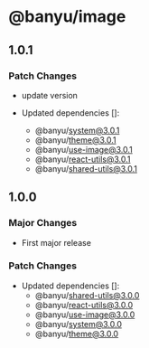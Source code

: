 # @banyu/image

## 1.0.1

### Patch Changes

- update version

- Updated dependencies []:
  - @banyu/system@3.0.1
  - @banyu/theme@3.0.1
  - @banyu/use-image@3.0.1
  - @banyu/react-utils@3.0.1
  - @banyu/shared-utils@3.0.1

## 1.0.0

### Major Changes

- First major release

### Patch Changes

- Updated dependencies []:
  - @banyu/shared-utils@3.0.0
  - @banyu/react-utils@3.0.0
  - @banyu/use-image@3.0.0
  - @banyu/system@3.0.0
  - @banyu/theme@3.0.0
